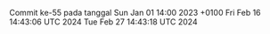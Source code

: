 Commit ke-55 pada tanggal Sun Jan 01 14:00 2023 +0100
Fri Feb 16 14:43:06 UTC 2024
Tue Feb 27 14:43:18 UTC 2024

